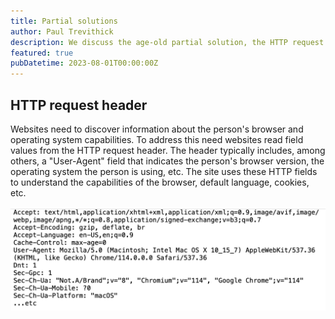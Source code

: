 ```yaml
---
title: Partial solutions
author: Paul Trevithick
description: We discuss the age-old partial solution, the HTTP request header
featured: true
pubDatetime: 2023-08-01T00:00:00Z
---
```


## HTTP request header

Websites need to discover information about the person's browser and operating system capabilities. To address this need websites read field values from the HTTP request header. The header typically includes, among others, a "User-Agent" field that indicates the person's browser version, the operating system the person is using, etc. The site uses these HTTP fields to understand the capabilities of the browser, default language, cookies, etc.

![http-header](../../assets/http-header.png)